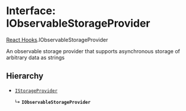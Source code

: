 # Interface: IObservableStorageProvider

[React Hooks](../modules/React_Hooks.md).IObservableStorageProvider

An observable storage provider that supports asynchronous storage of arbitrary data as strings

## Hierarchy

- [`IStorageProvider`](React_Hooks.IStorageProvider.md)

  ↳ **`IObservableStorageProvider`**
